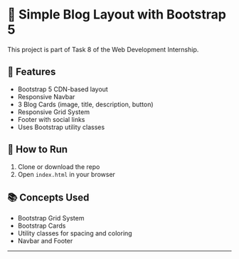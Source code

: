 # 📝 Simple Blog Layout with Bootstrap 5

This project is part of Task 8 of the Web Development Internship.

## 📌 Features

- Bootstrap 5 CDN-based layout
- Responsive Navbar
- 3 Blog Cards (image, title, description, button)
- Responsive Grid System
- Footer with social links
- Uses Bootstrap utility classes

## 🚀 How to Run

1. Clone or download the repo
2. Open `index.html` in your browser


## 📚 Concepts Used

- Bootstrap Grid System
- Bootstrap Cards
- Utility classes for spacing and coloring
- Navbar and Footer

---
